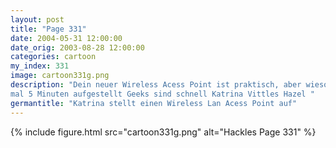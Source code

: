 ```yaml
---
layout: post
title: "Page 331"
date: 2004-05-31 12:00:00
date_orig: 2003-08-28 12:00:00
categories: cartoon
my_index: 331
image: cartoon331g.png
description: "Dein neuer Wireless Acess Point ist praktisch, aber wieso ist die Verbindung so langsam Runter von meinem Rasen und hört auf an meiner Bandbreite zu saugen Ich hab den WAP vor gerade 
mal 5 Minuten aufgestellt Geeks sind schnell Katrina Vittles Hazel "
germantitle: "Katrina stellt einen Wireless Lan Acess Point auf"
---
```


{% include figure.html src="cartoon331g.png" alt="Hackles Page 331"  %}
